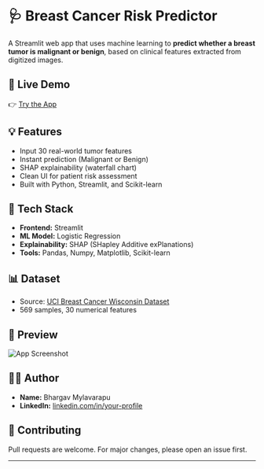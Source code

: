 # 🩺 Breast Cancer Risk Predictor

A Streamlit web app that uses machine learning to **predict whether a breast tumor is malignant or benign**, based on clinical features extracted from digitized images.

## 🔗 Live Demo
👉 [Try the App](https://breast-cancer-risk-predictor-25uuaweuy7j9gn2hsgthpl.streamlit.app)

## 💡 Features

- Input 30 real-world tumor features
- Instant prediction (Malignant or Benign)
- SHAP explainability (waterfall chart)
- Clean UI for patient risk assessment
- Built with Python, Streamlit, and Scikit-learn

## 🚀 Tech Stack

- **Frontend:** Streamlit
- **ML Model:** Logistic Regression
- **Explainability:** SHAP (SHapley Additive exPlanations)
- **Tools:** Pandas, Numpy, Matplotlib, Scikit-learn

## 📊 Dataset

- Source: [UCI Breast Cancer Wisconsin Dataset](https://www.kaggle.com/datasets/uciml/breast-cancer-wisconsin-data)
- 569 samples, 30 numerical features

## 📸 Preview

![App Screenshot](https://user-images.githubusercontent.com/your-github-user/your-screenshot-link.png)

## 👨‍💻 Author

- **Name:** Bhargav Mylavarapu  
- **LinkedIn:** [linkedin.com/in/your-profile](https://www.linkedin.com)

## 🤝 Contributing

Pull requests are welcome. For major changes, please open an issue first.

---
